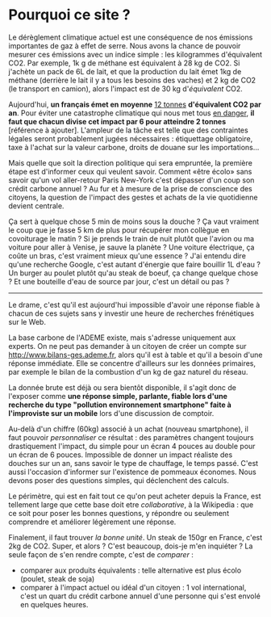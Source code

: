 # Pourquoi ce site ?

Le dérèglement climatique actuel est une conséquence de nos émissions importantes de gaz à effet de serre. Nous avons la chance de pouvoir mesurer ces émissions avec un indice simple : les kilogrammes d'équivalent CO2. Par exemple, 1k g de méthane est équivalent à 28 kg de CO2. Si j'achète un pack de 6L de lait, et que la production du lait émet 1kg de méthane (derrière le lait il y a tous les besoins des vaches) et 2 kg de CO2 (le transport en camion), alors l'impact est de 30 kg d'*équivalent* CO2.

Aujourd'hui, **un français émet en moyenne** [12 tonnes](http://ravijen.fr/?p=440) **d'équivalent CO2 par an**. Pour éviter une catastrophe climatique qui nous met tous [en danger](https://www.theguardian.com/environment/2019/feb/02/the-devastation-of-human-life-is-in-view-what-a-burning-world-tells-us-about-climate-change-global-warming), **il faut que chacun divise cet impact par 6 pour atteindre 2 tonnes** [référence à ajouter]. L'ampleur de la tâche est telle que des contraintes légales seront probablement jugées nécessaires : étiquettage obligatoire, taxe à l'achat sur la valeur carbone, droits de douane sur les importations... 

Mais quelle que soit la direction politique qui sera empruntée, la première étape est d'informer ceux qui veulent savoir. Comment «être écolo» sans savoir qu'un vol aller-retour Paris New-York c'est dépasser d'un coup son crédit carbone annuel ? Au fur et à mesure de la prise de conscience des citoyens, la question de l'impact des gestes et achats de la vie quotidienne devient centrale.

Ça sert à quelque chose 5 min de moins sous la douche ? Ça vaut vraiment le coup que je fasse 5 km de plus pour récupérer mon collègue en covoiturage le matin ? Si je prends le train de nuit plutôt que l'avion ou ma voiture pour aller à Venise, je sauve la planète ? Une voiture électrique, ça coûte un bras, c'est vraiment mieux qu'une essence ? J'ai entendu dire qu'une recherche Google, c'est autant d'énergie que faire bouillir 1L d'eau ? Un burger au poulet plutôt qu'au steak de boeuf, ça change quelque chose ? Et une bouteille d'eau de source par jour, c'est un détail ou pas ?

----------------

Le drame, c'est qu'il est aujourd'hui impossible d'avoir une réponse fiable à chacun de ces sujets sans y investir une heure de recherches frénétiques sur le Web.

La base carbone de l'ADEME existe, mais s'adresse uniquement aux experts. On ne peut pas demander à un citoyen de créer un compte sur http://www.bilans-ges.ademe.fr, alors qu'il est à table et qu'il a besoin d'une réponse immédiate. Elle se concentre d'ailleurs sur les données primaires, par exemple le bilan de la combustion d'un kg de gaz naturel du réseau.

La donnée brute est déjà ou sera bientôt disponible, il s'agit donc de l'exposer comme **une réponse simple, parlante, fiable lors d'une recherche du type "pollution environnement smartphone" faite à l'improviste sur un mobile** lors d'une discussion de comptoir. 

Au-delà d'un chiffre (60kg) associé à un achat (nouveau smartphone), il faut pouvoir *personnaliser* ce résultat : des paramètres changent toujours drastiquement l'impact, du simple pour un écran 4 pouces au double pour un écran de 6 pouces. Impossible de donner un impact réaliste des douches sur un an, sans savoir le type de chauffage, le temps passé. C'est aussi l'occasion d'informer sur l'existence de pommeaux économes. Nous devons poser des questions simples, qui déclenchent des calculs.

Le périmètre, qui est en fait tout ce qu'on peut acheter depuis la France, est tellement large que cette base doit etre *collaborative*, à la Wikipedia : que ce soit pour poser les bonnes questions, y répondre ou seulement comprendre et  améliorer légèrement une réponse.

Finalement, il faut trouver *la bonne unité*. Un steak de 150gr en France, c'est 2kg de CO2. Super, et alors ? C'est beaucoup, dois-je m'en inquiéter ? La seule façon de s'en rendre compte, c'est de *comparer* : 
- comparer aux produits équivalents : telle alternative est plus écolo (poulet, steak de soja)
- comparer à l'impact actuel ou idéal d'un citoyen : 1 vol international, c'est un quart du crédit carbone annuel d'une personne qui s'est envolé en quelques heures. 







